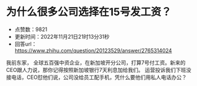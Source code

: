# 为什么很多公司选择在15号发工资？
- 点赞数：9821
- 更新时间：2022年11月21日21时13分31秒
- 回答url：https://www.zhihu.com/question/20123529/answer/2765314024
<body>
 <p data-pid="7T0c0Yaq">我前东家， 全球五百强中资企业，在新加坡开分公司，打算7号付工资。新来的CEO跟人力说，那你记得按照新加坡银行7天利息加给我们。 运营投诉我们下班没接电话，CEO怼他们说，公司没给员工配手机，凭什么要他们用私人电话办公？</p>
</body>